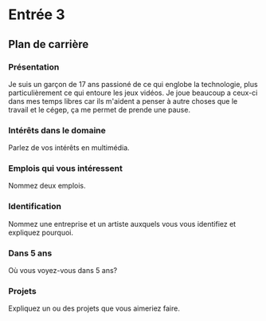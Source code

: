 # Entrée 3
## Plan de carrière

### Présentation
Je suis un garçon de 17 ans passioné de ce qui englobe la technologie, plus particulièrement ce qui entoure les jeux vidéos. Je joue beaucoup a ceux-ci dans mes temps libres car ils m'aident a penser à autre choses que le travail et le cégep, ça me permet de prende une pause.

### Intérêts dans le domaine
Parlez de vos intérêts en multimédia. 

### Emplois qui vous intéressent
Nommez deux emplois.

### Identification
Nommez une entreprise et un artiste auxquels vous vous identifiez et expliquez pourquoi. 

### Dans 5 ans
Où vous voyez-vous dans 5 ans? 

### Projets
Expliquez un ou des projets que vous aimeriez faire. 
